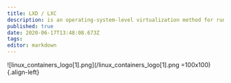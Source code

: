 ```yaml
---
title: LXD / LXC
description: is an operating-system-level virtualization method for running multiple isolated Linux systems on a control host using a single Linux kernel.
published: true
date: 2020-06-17T13:48:08.673Z
tags: 
editor: markdown
---
```


![linux_containers_logo[1].png](/linux_containers_logo[1].png =100x100){.align-left}
